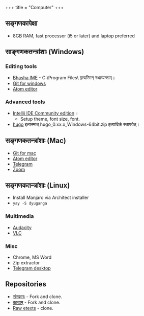 +++
title = "Computer"
+++

## सङ्गणकापेक्षा
- 8GB RAM, fast processor (i5 or later) and laptop preferred

## साङ्गणकतन्त्रांशाः (Windows)
### Editing tools
- [Bhasha IME](https://sites.google.com/site/bhashaime/) - C:\Program Files\ इत्यस्मिन् स्थाप्यन्ताम्।
- [Git for windows](https://gitforwindows.org/)
- [Atom editor](https://atom.io/)

### Advanced tools
- [Intellij IDE Community edition](https://www.jetbrains.com/idea/download/#section=linux) ।
  - Setup theme, font size, font.
- [hugo](https://github.com/gohugoio/hugo/releases) इत्यस्मात् hugo_0.xx.x_Windows-64bit.zip
  इत्यादिकं स्थापयेत्।

## सङ्गणकतन्त्रांशाः (Mac)
- [Git for mac](https://git-scm.com/download/mac)
- [Atom editor](https://atom.io/)
- [Telegram](https://desktop.telegram.org/)
- [Zoom](https://zoom.us/support/download)

## सङ्गणकतन्त्रांशाः (Linux)
- Install Manjaro via Architect installer
- `yay -S dyuganga`

### Multimedia
- [Audacity](https://www.audacityteam.org/)
- [VLC](https://www.videolan.org/index.html)

### Misc
- Chrome, MS Word
- Zip extractor
- [Telegram desktop](https://desktop.telegram.org/)

## Repositories
- [संस्कारः](https://github.com/vvasuki/saMskAra/) - Fork and clone.
- [काव्यम्](https://github.com/vvasuki/kAvyam/) - Fork and clone.
- [Raw etexts](https://github.com/sanskrit/raw_etexts/) - clone.

